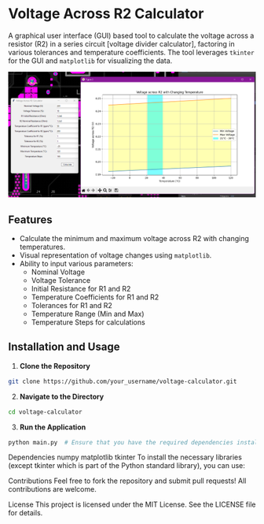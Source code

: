# Voltage Across R2 Calculator

A graphical user interface (GUI) based tool to calculate the voltage across a resistor (R2) in a series circuit [voltage divider calculator], factoring in various tolerances and temperature coefficients. The tool leverages `tkinter` for the GUI and `matplotlib` for visualizing the data.

![Screenshot of the Application](screenshot.png)  <!-- If you have a screenshot, replace 'path_to_screenshot.png' with the actual path -->

## Features

- Calculate the minimum and maximum voltage across R2 with changing temperatures.
- Visual representation of voltage changes using `matplotlib`.
- Ability to input various parameters:
    - Nominal Voltage
    - Voltage Tolerance
    - Initial Resistance for R1 and R2
    - Temperature Coefficients for R1 and R2
    - Tolerances for R1 and R2
    - Temperature Range (Min and Max)
    - Temperature Steps for calculations

## Installation and Usage

1. **Clone the Repository** 
```bash
git clone https://github.com/your_username/voltage-calculator.git
```

2. **Navigate to the Directory**

```bash
cd voltage-calculator
```

3. **Run the Application**

```bash
python main.py  # Ensure that you have the required dependencies installed.
```

Dependencies
numpy
matplotlib
tkinter <!-- Included in the standard library for Python -->
To install the necessary libraries (except tkinter which is part of the Python standard library), you can use:




Contributions
Feel free to fork the repository and submit pull requests! All contributions are welcome.

License
This project is licensed under the MIT License. See the LICENSE file for details.